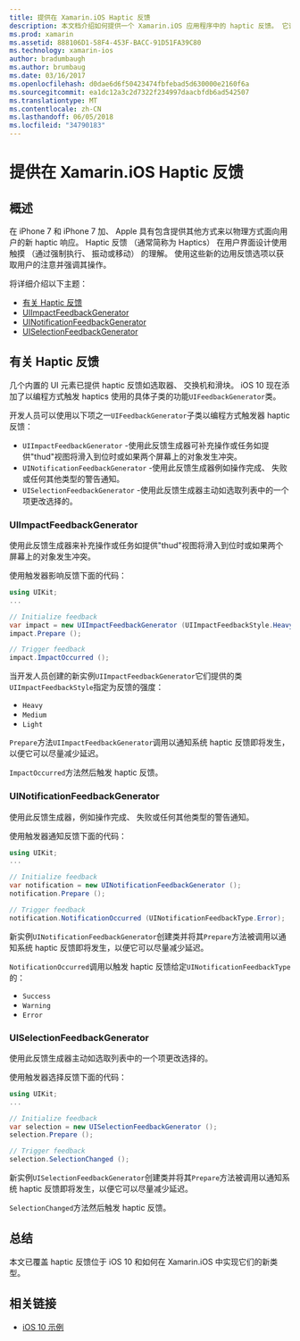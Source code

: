 ```yaml
---
title: 提供在 Xamarin.iOS Haptic 反馈
description: 本文档介绍如何提供一个 Xamarin.iOS 应用程序中的 haptic 反馈。 它讨论 UIImpactFeedbackGenerator、 UINotificationFeedbackGenerator 和 UISelectionFeedbackGenerator。
ms.prod: xamarin
ms.assetid: 888106D1-58F4-453F-BACC-91D51FA39C80
ms.technology: xamarin-ios
author: bradumbaugh
ms.author: brumbaug
ms.date: 03/16/2017
ms.openlocfilehash: d0dae6d6f50423474fbfebad5d630000e2160f6a
ms.sourcegitcommit: ea1dc12a3c2d7322f234997daacbfdb6ad542507
ms.translationtype: MT
ms.contentlocale: zh-CN
ms.lasthandoff: 06/05/2018
ms.locfileid: "34790183"
---
```

# <a name="providing-haptic-feedback-in-xamarinios"></a>提供在 Xamarin.iOS Haptic 反馈

<a name="Overview" />

## <a name="overview"></a>概述

在 iPhone 7 和 iPhone 7 加、 Apple 具有包含提供其他方式来以物理方式面向用户的新 haptic 响应。 Haptic 反馈 （通常简称为 Haptics） 在用户界面设计使用触摸 （通过强制执行、 振动或移动） 的理解。 使用这些新的边用反馈选项以获取用户的注意并强调其操作。

将详细介绍以下主题：

- [有关 Haptic 反馈](#About-Haptic-Feedback)
- [UIImpactFeedbackGenerator](#UIImpactFeedbackGenerator)
- [UINotificationFeedbackGenerator](#UINotificationFeedbackGenerator)
- [UISelectionFeedbackGenerator](#UISelectionFeedbackGenerator)

<a name="About-Haptic-Feedback" />

## <a name="about-haptic-feedback"></a>有关 Haptic 反馈

几个内置的 UI 元素已提供 haptic 反馈如选取器、 交换机和滑块。 iOS 10 现在添加了以编程方式触发 haptics 使用的具体子类的功能`UIFeedbackGenerator`类。

开发人员可以使用以下项之一`UIFeedbackGenerator`子类以编程方式触发器 haptic 反馈：

- `UIImpactFeedbackGenerator` -使用此反馈生成器可补充操作或任务如提供"thud"视图将滑入到位时或如果两个屏幕上的对象发生冲突。
- `UINotificationFeedbackGenerator` -使用此反馈生成器例如操作完成、 失败或任何其他类型的警告通知。
- `UISelectionFeedbackGenerator` -使用此反馈生成器主动如选取列表中的一个项更改选择的。

<a name="UIImpactFeedbackGenerator" />

### <a name="uiimpactfeedbackgenerator"></a>UIImpactFeedbackGenerator

使用此反馈生成器来补充操作或任务如提供"thud"视图将滑入到位时或如果两个屏幕上的对象发生冲突。

使用触发器影响反馈下面的代码：

```csharp
using UIKit;
...

// Initialize feedback
var impact = new UIImpactFeedbackGenerator (UIImpactFeedbackStyle.Heavy);
impact.Prepare ();

// Trigger feedback
impact.ImpactOccurred ();
```

当开发人员创建的新实例`UIImpactFeedbackGenerator`它们提供的类`UIImpactFeedbackStyle`指定为反馈的强度：

- `Heavy`
- `Medium`
- `Light`

`Prepare`方法`UIImpactFeedbackGenerator`调用以通知系统 haptic 反馈即将发生，以便它可以尽量减少延迟。

`ImpactOccurred`方法然后触发 haptic 反馈。

<a name="UINotificationFeedbackGenerator" />

### <a name="uinotificationfeedbackgenerator"></a>UINotificationFeedbackGenerator

使用此反馈生成器，例如操作完成、 失败或任何其他类型的警告通知。

使用触发器通知反馈下面的代码：

```csharp
using UIKit;
...

// Initialize feedback
var notification = new UINotificationFeedbackGenerator ();
notification.Prepare ();

// Trigger feedback
notification.NotificationOccurred (UINotificationFeedbackType.Error);
```

新实例`UINotificationFeedbackGenerator`创建类并将其`Prepare`方法被调用以通知系统 haptic 反馈即将发生，以便它可以尽量减少延迟。

`NotificationOccurred`调用以触发 haptic 反馈给定`UINotificationFeedbackType`的：

- `Success`
- `Warning`
- `Error`

<a name="UISelectionFeedbackGenerator" />

### <a name="uiselectionfeedbackgenerator"></a>UISelectionFeedbackGenerator

使用此反馈生成器主动如选取列表中的一个项更改选择的。

使用触发器选择反馈下面的代码：

```csharp
using UIKit;
...

// Initialize feedback
var selection = new UISelectionFeedbackGenerator ();
selection.Prepare ();

// Trigger feedback
selection.SelectionChanged ();
```

新实例`UISelectionFeedbackGenerator`创建类并将其`Prepare`方法被调用以通知系统 haptic 反馈即将发生，以便它可以尽量减少延迟。

`SelectionChanged`方法然后触发 haptic 反馈。

## <a name="summary"></a>总结

本文已覆盖 haptic 反馈位于 iOS 10 和如何在 Xamarin.iOS 中实现它们的新类型。

## <a name="related-links"></a>相关链接

- [iOS 10 示例](https://developer.xamarin.com/samples/ios/iOS10/)
